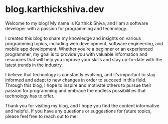 # blog.karthickshiva.dev

Welcome to my blog! My name is Karthick Shiva, and I am a software developer with a passion for programming and technology.

I created this blog to share my knowledge and insights on various programming topics, including web development, software engineering, and mobile app development. Whether you’re a beginner or an experienced programmer, my goal is to provide you with valuable information and resources that will help you improve your skills and stay up-to-date with the latest trends in the industry.

I believe that technology is constantly evolving, and it’s important to stay informed and adapt to new changes in order to succeed in this field. Through this blog, I hope to inspire and motivate others to pursue their passion for programming and embrace the endless possibilities that technology has to offer.

Thank you for visiting my blog, and I hope you find the content informative and helpful. If you have any questions or suggestions for future topics, please feel free to reach out to me.
